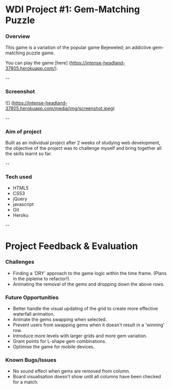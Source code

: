 # WDI Project #1: Gem-Matching Puzzle


### Overview
This game is a variation of the popular game Bejeweled; an addictive gem-matching puzzle game. 

You can play the game [here] (https://intense-headland-37805.herokuapp.com/).

--
### Screenshot

![] (https://intense-headland-37805.herokuapp.com/media/img/screenshot.jpeg)

--

### Aim of project
Built as an individual project after 2 weeks of studying web development, the objective of the project was to challenge myself and bring together all the skills learnt so far.  

--

### Tech used
* HTML5 
* CSS3
* jQuery
* javascript
* Git
* Heroku

--

# Project Feedback & Evaluation

### Challenges
* Finding a 'DRY' approach to the game logic within the time frame. (Plans in the pipleine to refactor!). 
* Animating the removal of the gems and dropping down the above rows.

### Future Opportunities
* Better handle the visual updating of the grid to create more effective waterfall animation. 
* Animate the gems swapping when selected.
* Prevent users from swapping gems when it doesn't result in a 'winning' row.
* Introduce more levels with larger grids and more gem variation.
* Grant points for L-shape gem combinations.
* Optimise the game for mobile devices.

### Known Bugs/Issues
* No sound effect when gems are removed from column.
* Board visualisation doesn't show until all columns have been checked for a match.
